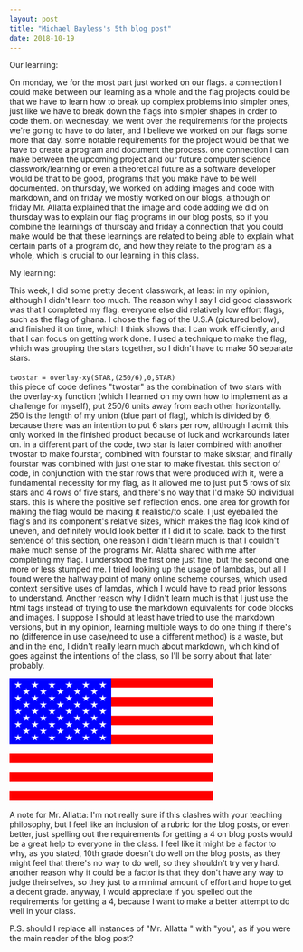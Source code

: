 ```yaml
---
layout: post
title: "Michael Bayless's 5th blog post"
date: 2018-10-19
---
```

Our learning:

On monday, we for the most part just worked on our flags. a connection I could make between our learning as a whole and the flag projects could be that we have to learn how to break up complex problems into simpler ones, just like we have to break down the flags into simpler shapes in order to code them. on wednesday, we went over the requirements for the projects we're going to have to do later, and I believe we worked on our flags some more that day. some notable requirements for the project would be that we have to create a program and document the process. one connection I can make between the upcoming project and our future computer science classwork/learning or even a theoretical future as a software developer would be that to be good, programs that you make have to be well documented. on thursday, we worked on adding images and code with markdown, and on friday we mostly worked on our blogs, although on friday Mr. Allatta explained that the image and code adding we did on thursday was to explain our flag programs in our blog posts, so if you combine the learnings of thursday and friday a connection that you could make would be that these learnings are related to being able to explain what certain parts of a program do, and how they relate to the program as a whole, which is crucial to our learning in this class. <!--ellohell (see urbandictionary definition, second from the top) that was such a bs connection-->

My learning:

This week, I did some pretty decent classwork, at least in my opinion, although I didn't learn too much. The reason why I say I did good classwork was that I completed my flag. everyone else did relatively low effort flags, such as the flag of ghana. I chose the flag of the U.S.A (pictured below), and finished it on time, which I think shows that I can work efficiently, and that I can focus on getting work done. I used a technique to make the flag, which was grouping the stars together, so I didn't have to make 50 separate stars.
<br>
<code> twostar = overlay-xy(STAR,(250/6),0,STAR) </code>
<br>
this piece of code defines "twostar" as the combination of two stars with the overlay-xy function (which I learned on my own how to implement as a challenge for myself), put 250/6 units away from each other horizontally. 250 is the length of my union (blue part of flag), which is divided by 6, because there was an intention to put 6 stars per row, although I admit this only worked in the finished product because of luck and workarounds later on. in a different part of the code, two star is later combined with another twostar to make fourstar, combined with fourstar to make sixstar, and finally fourstar was combined with just one star to make fivestar. this section of code, in conjunction with the star rows that were produced with it, were a fundamental necessity for my flag, as it allowed me to just put 5 rows of six stars and 4 rows of five stars, and there's no way that I'd make 50 individual stars. this is where the positive self reflection ends. one area for growth for making the flag would be making it realistic/to scale. I just eyeballed the flag's and its component's relative sizes, which makes the flag look kind of uneven, and definitely would look better if I did it to scale. back to the first sentence of this section, one reason I didn't learn much is that I couldn't make much sense of the programs Mr. Alatta shared with me after completing my flag. I understood the first one just fine, but the second one more or less stumped me. I tried looking up the usage of lambdas, but all I found were the halfway point of many online scheme courses, which used context sensitive uses of lamdas, which I would have to read prior lessons to understand. Another reason why I didn't learn much is that I just use the html tags instead of trying to use the markdown equivalents for code blocks and images. I suppose I should at least have tried to use the markdown versions, but in my opinion, learning multiple ways to do one thing if there's no (difference in use case/need to use a different method) is a waste, but and in the end, I didn't really learn much about markdown, which kind of goes against the intentions of the class, so I'll be sorry about that later probably.


<img src="/images/flag.png" title="im so sorry, there's actually only 49 stars." width="360" height="216">



A note for Mr. Allatta:
I'm not really sure if this clashes with your teaching philosophy, but I feel like an inclusion of a rubric for the blog posts, or even better, just spelling out the requirements for getting a 4 on blog posts would be a great help to everyone in the class. I feel like it might be a factor to why, as you stated, 10th grade doesn't do well on the blog posts, as they might feel that there's no way to do well, so they shouldn't try very hard. another reason why it could be a factor is that they don't have any way to judge theirselves, so they just to a minimal amount of effort and hope to get a decent grade. anyway, I would appreciate if you spelled out the requirements for getting a 4, because I want to make a better attempt to do well in your class.

P.S. should I replace all instances of "Mr. Allatta " with "you", as if you were the main reader of the blog post?





<!--
In this week's reflection, reflect on the process to design a program to display the geometry of a national flag. Reflect on the process to develop an original program. You must discuss at least two points in the process that were challenges or opportunities that you faced, including: decision steps, learning new functions, addressing feedback messages, or any other thinking work you did when designing your program.
Part 1: Our Learning
- Summarize the learning objectives and mastery skills for the week
- Make your own connections between concepts, activities, and objectives
 Part 2: My Learning
- Reflect on your personal contribution to the class
- Discuss your learning including struggles, questions, accomplishments, and needs for more support or more challenge
-->
